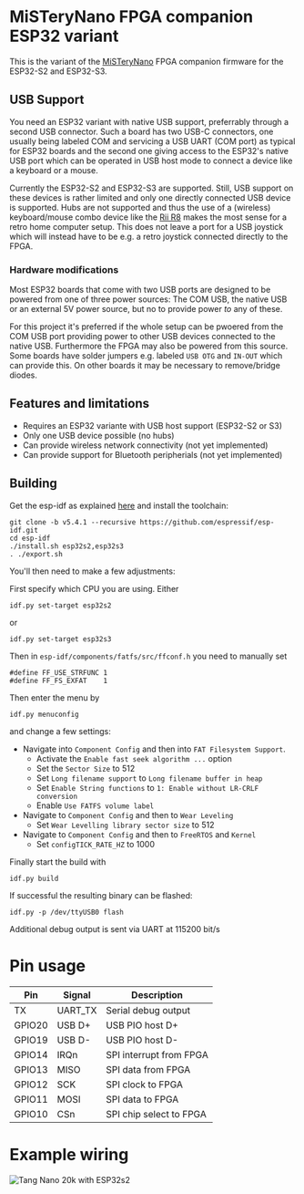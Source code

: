 # MiSTeryNano FPGA companion ESP32 variant

This is the variant of the
[MiSTeryNano](https://github.com/harbaum/MiSTeryNano) FPGA companion
firmware for the ESP32-S2 and ESP32-S3. 

## USB Support

You need an ESP32 variant with native USB support, preferrably through
a second USB connector. Such a board has two USB-C connectors, one
usually being labeled COM and servicing a USB UART (COM port) as
typical for ESP32 boards and the second one giving access to the
ESP32's native USB port which can be operated in USB host mode to
connect a device like a keyboard or a mouse.

Currently the ESP32-S2 and ESP32-S3 are supported. Still, USB support
on these devices is rather limited and only one directly connected USB
device is supported. Hubs are not supported and thus the use of a
(wireless) keyboard/mouse combo device like the [Rii
R8](http://www.riitek.eu/DE/Produkte/RT-MWK08RF_DE.html) makes the
most sense for a retro home computer setup. This does not leave a port
for a USB joystick which will instead have to be e.g. a retro joystick
connected directly to the FPGA.

### Hardware modifications

Most ESP32 boards that come with two USB ports are designed to
be powered from one of three power sources: The COM USB, the
native USB or an external 5V power source, but no to provide power
_to_ any of these.

For this project it's preferred if the whole setup can be pwoered from
the COM USB port providing power to other USB devices connected to the
native USB. Furthermore the FPGA may also be powered from this source.
Some boards have solder jumpers e.g. labeled ```USB OTG``` and
```IN-OUT``` which can provide this. On other boards it may be
necessary to remove/bridge diodes.

## Features and limitations

  - Requires an ESP32 variante with USB host support (ESP32-S2 or S3)
  - Only one USB device possible (no hubs)
  - Can provide wireless network connectivity (not yet implemented)
  - Can provide support for Bluetooth peripherials (not yet implemented)

## Building

Get the esp-idf as explained [here](https://docs.espressif.com/projects/esp-idf/en/stable/esp32/get-started/linux-macos-setup.html) and install the toolchain:

```
git clone -b v5.4.1 --recursive https://github.com/espressif/esp-idf.git
cd esp-idf
./install.sh esp32s2,esp32s3
. ./export.sh
````

You'll then need to make a few adjustments:

First specify which CPU you are using. Either

```
idf.py set-target esp32s2 
```

or

```
idf.py set-target esp32s3 
```

Then in ```esp-idf/components/fatfs/src/ffconf.h``` you need to
manually set
```
#define FF_USE_STRFUNC 1
#define FF_FS_EXFAT    1
```

Then enter the menu by

```
idf.py menuconfig
```

and change a few settings:

- Navigate into ```Component Config``` and then into ```FAT Filesystem Support```.
  - Activate the ```Enable fast seek algorithm ...``` option
  - Set the ```Sector Size``` to 512
  - Set ```Long filename support``` to ```Long filename buffer in heap```
  - Set ```Enable String functions``` to ```1: Enable without LR-CRLF conversion```
  - Enable ```Use FATFS volume label```
- Navigate to ```Component Config``` and then to ```Wear Leveling```
  - Set ```Wear Levelling library sector size``` to 512
- Navigate to ```Component Config``` and then to ```FreeRTOS``` and ```Kernel```
  - Set ```configTICK_RATE_HZ``` to 1000

Finally start the build with 

```
idf.py build
```

If successful the resulting binary can be flashed:

```
idf.py -p /dev/ttyUSB0 flash
```

Additional debug output is sent via UART at 115200 bit/s

# Pin usage

| Pin | Signal | Description |
|---|---|---|
| TX | UART_TX  | Serial debug output |
| GPIO20  | USB D+ | USB PIO host D+ |
| GPIO19  | USB D- | USB PIO host D-   |
| GPIO14 | IRQn | SPI interrupt from FPGA |
| GPIO13 | MISO | SPI data from FPGA |
| GPIO12 | SCK | SPI clock to FPGA |
| GPIO11 | MOSI | SPI data to FPGA |
| GPIO10 | CSn | SPI chip select to FPGA |

# Example wiring

![Tang Nano 20k with ESP32s2](esp32s2_tn20k.png)
